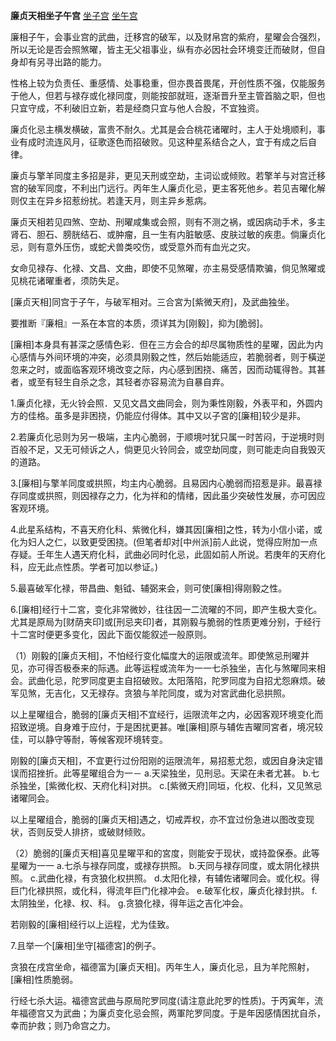 **廉贞天相坐子午宫**
[坐子宫](./廉贞天相坐子宫.png)
[坐午宫](./廉贞天相坐午宫.png)

廉相子午，会事业宫的武曲，迁移宫的破军，以及财帛宫的紫府，星曜会合强烈，所以无论是否会照煞曜，皆主无父祖事业，纵有亦必因社会环境变迁而破财，但自身却有另寻出路的能力。

性格上较为负责任、重感情、处事稳重，但亦畏首畏尾，开创性质不强，仅能服务于他人，但若与禄存或化禄同度，则能按部就班，逐渐晋升至主管首脑之职，但也只宜守成，不利破旧立新，若是经商只宜与他人合股，不宜独资。

廉贞化忌主横发横破，富贵不耐久。尤其是会合桃花诸曜时，主人于处境顺利，事业有成时流连风月，征歌逐色而招破败。见这种星系结合之人，宜于有成之后自律。

廉贞与擎羊同度主多招是非，更见天刑或空劫，主词讼或倾败。若擎羊与对宫迁移宫的破军同度，不利出门远行。丙年生人廉贞化忌，更主客死他乡。若见吉曜化解则仅主在异乡招惹纷扰。若逢天月，则主异乡惹病。

廉贞天相若见四煞、空劫、刑曜咸集或会照，则有不测之祸，或因病动手术，多主肾石、胆石、膀胱结石、或肿瘤，且一生有内脏敏感、皮肤过敏的疾患。倘廉贞化忌，则有意外压伤，或蛇犬兽类咬伤，或受意外而有血光之灾。

女命见禄存、化禄、文昌、文曲，即使不见煞曜，亦主易受感情欺骗，倘见煞曜或见桃花诸曜重者，须防失足。



[廉贞天相]同宫于子午，与破军相对。三合宮为[紫微天府]，及武曲独坐。

要推断『廉相』一系在本宫的本质，须详其为[刚毅]，抑为[脆弱]。

[廉相]本身具有甚深之感情色彩．但在三方会合的却尽属物质性的星曜，因此为内心感情与外间环境的冲突，必须具刚毅之性，然后始能适应，若脆弱者，则于橫逆忽来之时，或面临客观环境改变之际，内心感到困挠、痛苦，因而动辄得咎。其甚者，或至有轻生自杀之念，其轻者亦容易流为自暴自弃。

1.廉贞化禄，无火铃会照．又见文昌文曲同会，则为秉性刚毅，外表平和，外圆内方的佳格。虽多是非困挠，仍能应付得体。其中又以子宮的[廉相]较少是非。

2.若廉贞化忌则为另一极端，主内心脆弱，于顺境吋犹只属一时苦闷，于逆境时则百般不足，又无可倾诉之人，倘更见火铃同会，或空劫同度，则可能走向自我毁灭的道路。

3.[廉相]与擎羊同度或拱照，均主内心脆弱。且易因内心脆弱而招惹是非。最喜禄存同度或拱照，则因禄存之力，化为祥和的情绪，因此虽少突破性发展，亦可因应客观环境。

4.此星系结构，不喜天府化科、紫微化科，嫌其因[廉相]之性，转为小信小诺，或化为妇人之仁，以致更受困挠。(但笔者却对[中州派]前人此说，觉得应附加一点存疑。壬年生人遇天府化科，武曲必同时化忌，此固如前人所说。若庚年的天府化科，应无此点性质。学者可加以参证。)

5.最喜破军化禄，带昌曲、魁钺、辅弼来会，则可使[廉相]得刚毅之性。

6.[廉相]经行十二宮，变化非常微妙，往往因一二流曜的不同，即产生极大变化。尤其是原局为[财荫夹印]或[刑忌夹印]者，其刚毅与脆弱的性质更难分别，于经行十二宮时便更多变化，因此下面仅能叙述一般原则。


（1）刚毅的[廉贞天相]，不怕经行变化幅度大的运限或流年。即使煞忌刑曜并见，亦可得否极泰来的际遇。此等运程或流年为一一七杀独坐，吉化与煞曜同来相会。武曲化忌，陀罗同度更主自招破败。太阳落陷，陀罗同度为自招尤怨麻烦。破军见煞，无吉化，又无禄存。贪狼与羊陀同度，或为对宮武曲化忌拱照。

以上星曜组合，脆弱的[廉贞天相]不宜经行，运限流年之内，必因客观环境变化而招致逆境。自身难于应付，于是困扰更甚。唯[廉相]原与辅佐吉曜同宮者，境况较佳，可以静守等耐，等候客观环境转变。

刚毅的[廉贞天相]，不宜更行过份阳刚的运限流年，易招惹尤怨，或因自身決定错误而招挫折。此等星曜组合为一－
a.天梁独坐，见刑忌。天梁在未者尤甚。
b.七杀独坐，[紫微化权、天府化科]对拱。
c.[紫微天府]同垣，化权、化科，又见煞忌诸曜同会。

以上星曜组合，脆弱的[廉贞天相]遇之，切戒弄权，亦不宜过份急进以图改变现状，否则反受人排挤，或破财倾败。

（2）脆弱的[廉贞天相]喜见星曜平和的宮度，则能安于现状，或持盈保泰。此等
星曜为一一
a.七杀与禄存同度，或禄存拱照。
b.天同与禄存同度，或太阴化禄拱照。
c.武曲化禄，有贪狼化权拱照。
d.太阳化禄，有辅佐诸曜同会。或化权。得巨门化禄拱照，或化科，得流年巨门化禄冲会。
e.破军化权，廉贞化禄封拱。
f.太阴独坐，化禄、权、科。
g.贪狼化禄，得年运之吉化冲会。

若刚毅的[廉相]经行以上运程，尤为佳致。

7.且举一个[廉相]坐守[福德宮]的例子。

贪狼在戌宫坐命，福德富为[廉贞天相]。丙年生人，廉贞化忌，且为羊陀照射，[廉相]性质脆弱。

行经七杀大运。福德宫武曲与原局陀罗同度(请注意此陀罗的性质)。于丙寅年，流年福德宫又为武曲；为廉贞变化忌会照，两軍陀罗同度。于是年因感情困扰自杀，幸而护救；则乃命宫之力。
